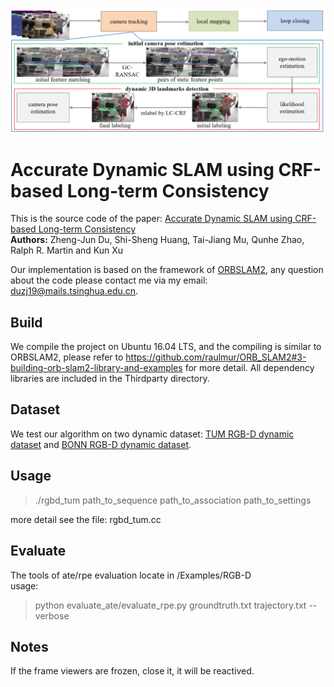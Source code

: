 ![LC-CRF-SLAM](https://github.com/Zhengjun-Du/LC-CRF-SLAM/blob/master/LC-CRF-SALM.png)

# Accurate Dynamic SLAM using CRF-based Long-term Consistency
This is the source code of the paper: [Accurate Dynamic SLAM using CRF-based Long-term Consistency](https://cg.cs.tsinghua.edu.cn/people/~shisheng/Papers/OC-CRF/lccrf_tvcg.pdf)  
**Authors:** Zheng-Jun Du, Shi-Sheng Huang, Tai-Jiang Mu, Qunhe Zhao, Ralph R. Martin and Kun Xu

Our implementation is based on the framework of [ORBSLAM2](https://github.com/raulmur/ORB_SLAM2), any question about the code please contact me via my email: duzj19@mails.tsinghua.edu.cn.

## Build
We compile the project on Ubuntu 16.04 LTS, and the compiling is similar to ORBSLAM2, please refer to https://github.com/raulmur/ORB_SLAM2#3-building-orb-slam2-library-and-examples for more detail.
All dependency libraries are included in the Thirdparty directory.

## Dataset
We test our algorithm on two dynamic dataset: [TUM RGB-D dynamic dataset](https://vision.in.tum.de/data/datasets) and [BONN RGB-D dynamic dataset](http://www.ipb.uni-bonn.de/data/rgbd-dynamic-dataset/).

## Usage
>./rgbd_tum path_to_sequence path_to_association path_to_settings  

more detail see the file: rgbd_tum.cc

## Evaluate
The tools of ate/rpe evaluation locate in /Examples/RGB-D  
usage: 
> python evaluate_ate/evaluate_rpe.py groundtruth.txt trajectory.txt --verbose

## Notes
If the frame viewers are frozen, close it, it will be reactived.
